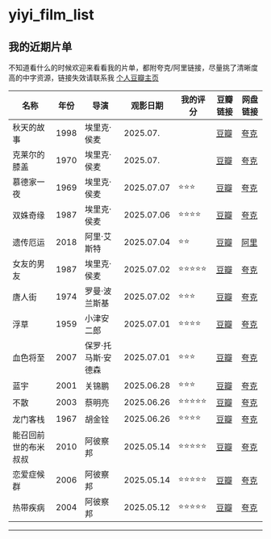 # yiyi_film_list
##  我的近期片单
不知道看什么的时候欢迎来看看我的片单，都附夸克/阿里链接，尽量挑了清晰度高的中字资源，链接失效请联系我
[个人豆瓣主页](https://www.douban.com/people/164152866/?_i=1453385nhckdWf)

| 名称 | 年份 | 导演 | 观影日期 | 我的评分 | 豆瓣链接 | 网盘链接 |
|---|---| --- |---|---|---|---|
| 秋天的故事| 1998 | 埃里克·侯麦 | 2025.07. |  | [豆瓣](https://movie.douban.com/subject/1294140/) | [夸克](https://pan.quark.cn/s/8e8a63f438c9#/list/share) |
| 克莱尔的膝盖 | 1970 | 埃里克·侯麦 | 2025.07. |  | [豆瓣](https://movie.douban.com/subject/1294915/) | [夸克](https://pan.quark.cn/s/b7dc8e922a5d#/list/share) |
| 慕德家一夜 | 1969 | 埃里克·侯麦 | 2025.07.07 | ⭐⭐⭐ | [豆瓣](https://movie.douban.com/subject/1296283/) | [夸克](https://pan.quark.cn/s/eae10a93406c#/list/share) |
| 双姝奇缘 | 1987 | 埃里克·侯麦 | 2025.07.06 | ⭐⭐⭐⭐ | [豆瓣](https://movie.douban.com/subject/1421309/) | [夸克](https://pan.quark.cn/s/70c1d62816b8#/list/share) |
| 遗传厄运 | 2018 | 阿里·艾斯特 | 2025.07.04 | ⭐⭐ | [豆瓣](https://movie.douban.com/subject/27621727/) | [阿里](https://www.alipan.com/s/WsWPahD9yRS) |
| 女友的男友 | 1987 | 埃里克·侯麦 | 2025.07.02 | ⭐⭐⭐⭐⭐ | [豆瓣](https://movie.douban.com/subject/1293776/) | [夸克](https://pan.quark.cn/s/c73368417af1#/list/share) |
| 唐人街 | 1974 | 罗曼·波兰斯基 | 2025.07.02 | ⭐⭐⭐ | [豆瓣](https://movie.douban.com/subject/1293889/) | [夸克](https://pan.quark.cn/s/3b669e827c7a#/list/share) |
| 浮草 | 1959 | 小津安二郎 | 2025.07.01 | ⭐⭐⭐⭐ | [豆瓣](https://movie.douban.com/subject/1297841/)|[夸克](https://pan.quark.cn/s/3ab6cc9a1901#/list/share)|
| 血色将至 | 2007 | 保罗·托马斯·安德森 | 2025.07.01 | ⭐⭐⭐ | [豆瓣](https://movie.douban.com/subject/1945780/)|[夸克](https://pan.quark.cn/s/8f5200ef7589)|
| 蓝宇 | 2001 | 关锦鹏 | 2025.06.28 | ⭐⭐⭐ | [豆瓣](https://movie.douban.com/subject/1308076/)|[夸克](https://pan.quark.cn/s/204a0903f8b7#/list/share)|
| 不散 | 2003 | 蔡明亮 | 2025.06.26 | ⭐⭐⭐⭐⭐ | [豆瓣](https://movie.douban.com/subject/1304862/)|[夸克](https://pan.quark.cn/s/123e3ff452d1#/list/share)|
| 龙门客栈 | 1967 | 胡金铨 | 2025.06.26 | ⭐⭐⭐⭐ | [豆瓣](https://movie.douban.com/subject/1459054/)|[夸克](https://pan.quark.cn/s/f50e75f9d81e#/list/share)|
| 能召回前世的布米叔叔 | 2010 | 阿彼察邦 | 2025.05.14 | ⭐⭐⭐⭐⭐ | [豆瓣](https://movie.douban.com/subject/4280102/)|[夸克](https://pan.quark.cn/s/4e97d952887e)|
| 恋爱症候群 | 2006 | 阿彼察邦 | 2025.05.14 | ⭐⭐⭐⭐⭐ | [豆瓣](https://movie.douban.com/subject/1857095/)|[夸克](https://pan.quark.cn/s/4e97d952887e)|
| 热带疾病 | 2004 | 阿彼察邦 | 2025.05.12 | ⭐⭐⭐⭐⭐ | [豆瓣](https://movie.douban.com/subject/1414808/)|[夸克](https://pan.quark.cn/s/4e97d952887e)|
---
